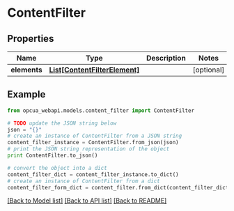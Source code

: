 # ContentFilter


## Properties
Name | Type | Description | Notes
------------ | ------------- | ------------- | -------------
**elements** | [**List[ContentFilterElement]**](ContentFilterElement.md) |  | [optional] 

## Example

```python
from opcua_webapi.models.content_filter import ContentFilter

# TODO update the JSON string below
json = "{}"
# create an instance of ContentFilter from a JSON string
content_filter_instance = ContentFilter.from_json(json)
# print the JSON string representation of the object
print ContentFilter.to_json()

# convert the object into a dict
content_filter_dict = content_filter_instance.to_dict()
# create an instance of ContentFilter from a dict
content_filter_form_dict = content_filter.from_dict(content_filter_dict)
```
[[Back to Model list]](../README.md#documentation-for-models) [[Back to API list]](../README.md#documentation-for-api-endpoints) [[Back to README]](../README.md)


